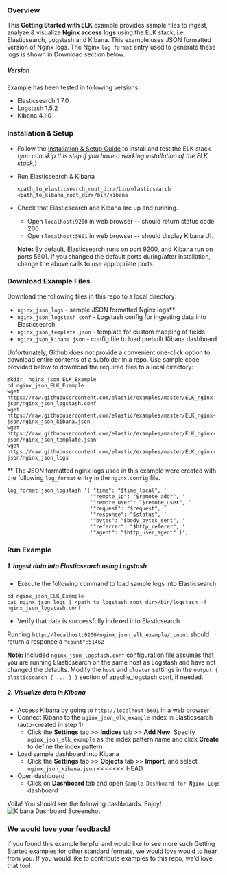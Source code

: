 ### Overview
This **Getting Started with ELK** example provides sample files to ingest, analyze & visualize **Nginx access logs** using the ELK stack, i.e. Elasticsearch, Logstash and Kibana. This example uses JSON formatted version of Nginx logs. The Nginx `log format` entry used to generate these logs is shown in  Download section below.

##### Version
Example has been tested in following versions:
- Elasticsearch 1.7.0
- Logstash 1.5.2
- Kibana 4.1.0

### Installation & Setup
* Follow the [Installation & Setup Guide](https://github.com/elastic/examples/blob/master/Installation%20and%20Setup.md) to install and test the ELK stack (*you can skip this step if you have a working installation of the ELK stack,*)

* Run Elasticsearch & Kibana
  ```
  <path_to_elasticsearch_root_dir>/bin/elasticsearch
  <path_to_kibana_root_dir>/bin/kibana
  ```

* Check that Elasticsearch and Kibana are up and running.
  - Open `localhost:9200` in web browser -- should return status code 200
  - Open `localhost:5601` in web browser -- should display Kibana UI.

  **Note:** By default, Elasticsearch runs on port 9200, and Kibana run on ports 5601. If you changed the default ports during/after installation, change the above calls to use appropriate ports.

### Download Example Files

Download the following files in this repo to a local directory:
- `nginx_json_logs` - sample JSON formatted Nginx logs**
- `nginx_json_logstash.conf` - Logstash config for ingesting data into Elasticsearch
- `nginx_json_template.json` - template for custom mapping of fields
- `nginx_json_kibana.json` - config file to load prebuilt Kibana dashboard

Unfortunately, Github does not provide a convenient one-click option to download entire contents of a subfolder in a repo. Use sample code provided below to download the required files to a local directory:

```shell
mkdir  nginx_json_ELK_Example
cd nginx_json_ELK_Example
wget https://raw.githubusercontent.com/elastic/examples/master/ELK_nginx-json/nginx_json_logstash.conf
wget https://raw.githubusercontent.com/elastic/examples/master/ELK_nginx-json/nginx_json_kibana.json
wget https://raw.githubusercontent.com/elastic/examples/master/ELK_nginx-json/nginx_json_template.json
wget https://raw.githubusercontent.com/elastic/examples/master/ELK_nginx-json/nginx_json_logs
```

** The JSON formatted nginx logs used in this example were created with the following `log_format` entry in the `nginx.config` file.

```
log_format json_logstash '{ "time": "$time_local", '
                           '"remote_ip": "$remote_addr", '
                           '"remote_user": "$remote_user", '
                           '"request": "$request", '
                           '"response": "$status", '
                           '"bytes": "$body_bytes_sent", '
                           '"referrer": "$http_referer", '
                           '"agent": "$http_user_agent" }';
```

### Run Example
##### 1. Ingest data into Elasticsearch using Logstash
* Execute the following command to load sample logs into Elasticsearch.

```shell
cd nginx_json_ELK_Example
cat nginx_json_logs | <path_to_logstash_root_dir>/bin/logstash -f nginx_json_logstash.conf
```

 * Verify that data is successfully indexed into Elasticsearch

  Running `http://localhost:9200/nginx_json_elk_example/_count` should return a response a `"count":51462`

 **Note:** Included `nginx_json_logstash.conf` configuration file assumes that you are running Elasticsearch on the same host as     Logstash and have not changed the defaults. Modify the `host` and `cluster` settings in the `output { elasticsearch { ... } }`   section of apache_logstash.conf, if needed.

##### 2. Visualize data in Kibana

* Access Kibana by going to `http://localhost:5601` in a web browser
* Connect Kibana to the `nginx_json_elk_example` index in Elasticsearch (auto-created in step 1)
    * Click the **Settings** tab >> **Indices** tab >> **Add New**. Specify `nginx_json_elk_example` as the index pattern name and click **Create** to define the index pattern
* Load sample dashboard into Kibana
    * Click the **Settings** tab >> **Objects** tab >> **Import**, and select `nginx_json_kibana.json`
<<<<<<< HEAD
* Open dashboard
    * Click on **Dashboard** tab and open `Sample Dashboard for Nginx Logs` dashboard

Voila! You should see the following dashboards. Enjoy!
![Kibana Dashboard Screenshot](https://cloud.githubusercontent.com/assets/5269751/9672317/7c5b763e-524e-11e5-949f-b8dad81bce8f.png)

### We would love your feedback!
If you found this example helpful and would like to see more such Getting Started examples for other standard formats, we would love would to hear from you. If you would like to contribute examples to this repo, we'd love that too!
